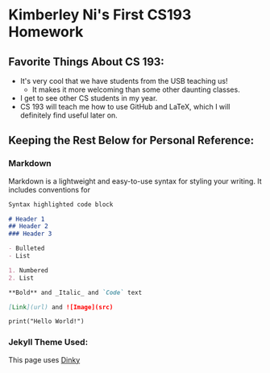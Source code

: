 # Kimberley Ni's First CS193 Homework

## Favorite Things About CS 193:

- It's very cool that we have students from the USB teaching us!
  - It makes it more welcoming than some other daunting classes.
- I get to see other CS students in my year.
- CS 193 will teach me how to use GitHub and LaTeX, which I will definitely find useful later on.

## Keeping the Rest Below for Personal Reference:

### Markdown

Markdown is a lightweight and easy-to-use syntax for styling your writing. It includes conventions for

```markdown
Syntax highlighted code block

# Header 1
## Header 2
### Header 3

- Bulleted
- List

1. Numbered
2. List

**Bold** and _Italic_ and `Code` text

[Link](url) and ![Image](src)

print("Hello World!")
```

### Jekyll Theme Used:
This page uses [Dinky](https://github.com/pages-themes/dinky?tab=readme-ov-file)
